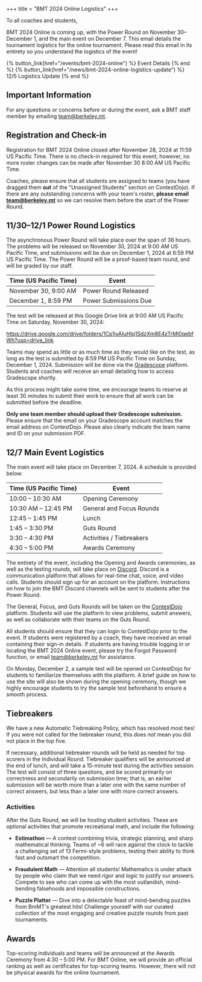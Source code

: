 +++
title = "BMT 2024 Online Logistics"
+++

To all coaches and students,

BMT 2024 Online is coming up, with the Power Round on November 30–December 1,
and the main event on December 7. This email details the tournament logistics
for the online tournament. Please read this email in its entirety so you
understand the logistics of the event!

<!-- more -->

{% button_link(href="/events/bmt-2024-online") %} Event Details {% end %}
{% button_link(href="/news/bmt-2024-online-logistics-update") %} 12/5 Logistics
Update {% end %}

## Important Information

For any questions or concerns before or during the event, ask a BMT staff member
by emailing <team@berkeley.mt>.

## Registration and Check-in

Registration for BMT 2024 Online closed after November 28, 2024 at 11:59 US
Pacific Time. There is no check-in required for this event; however, no more
roster changes can be made after November 30 8:00 AM US Pacific Time.

Coaches, please ensure that all students are assigned to teams (you have dragged
them **out** of the "Unassigned Students" section on ContestDojo). If there are
any outstanding concerns with your team's roster, **please email
<team@berkeley.mt>** so we can resolve them before the start of the Power Round.

## 11/30–12/1 Power Round Logistics

The asynchronous Power Round will take place over the span of 36 hours. The
problems will be released on November 30, 2024 at 9:00 AM US Pacific Time, and
submissions will be due on December 1, 2024 at 8:59 PM US Pacific Time. The
Power Round will be a proof-based team round, and will be graded by our staff.

| Time (US Pacific Time) | Event                 |
| ---------------------- | --------------------- |
| November 30, 9:00 AM   | Power Round Released  |
| December 1, 8:59 PM    | Power Submissions Due |

The test will be released at this Google Drive link at 9:00 AM US Pacific Time
on Saturday, November 30, 2024:

<https://drive.google.com/drive/folders/1Cp1jyAIuHlq1SdzXm8E4zTrMl0qebfWh?usp=drive_link>

Teams may spend as little or as much time as they would like on the test, as
long as the test is submitted by 8:59 PM US Pacific Time on Sunday, December
1, 2024. Submission will be done via the [Gradescope] platform. Students and
coaches will receive an email detailing how to access Gradescope shortly.

As this process might take some time, we encourage teams to reserve at least 30
minutes to submit their work to ensure that all work can be submitted before the
deadline.

**Only one team member should upload their Gradescope submission.** Please
ensure that the email on your Gradescope account matches the email address
on ContestDojo. Please also clearly indicate the team name and ID on your
submission PDF.

## 12/7 Main Event Logistics

The main event will take place on December 7, 2024. A schedule is provided
below:

| Time (US Pacific Time) | Event                    |
| ---------------------- | ------------------------ |
| 10:00 – 10:30 AM       | Opening Ceremony         |
| 10:30 AM – 12:45 PM    | General and Focus Rounds |
| 12:45 – 1:45 PM        | Lunch                    |
| 1:45 – 3:30 PM         | Guts Round               |
| 3:30 – 4:30 PM         | Activities / Tiebreakers |
| 4:30 – 5:00 PM         | Awards Ceremony          |

The entirety of the event, including the Opening and Awards ceremonies, as well
as the testing rounds, will take place on [Discord]. Discord is a communication
platform that allows for real-time chat, voice, and video calls. Students should
sign up for an account on the platform. Instructions on how to join the BMT
Discord channels will be sent to students after the Power Round.

The General, Focus, and Guts Rounds will be taken on the [ContestDojo] platform.
Students will use the platform to view problems, submit answers, as well as
collaborate with their teams on the Guts Round.

All students should ensure that they can login to ContestDojo prior to the
event. If students were registered by a coach, they have received an email
containing their sign-in details. If students are having trouble logging in or
locating the BMT 2024 Online event, please try the Forgot Password function, or
email <team@berkeley.mt> for assistance.

On Monday, December 2, a sample test will be opened on ContestDojo for students
to familiarize themselves with the platform. A brief guide on how to use the
site will also be shown during the opening ceremony, though we highly encourage
students to try the sample test beforehand to ensure a smooth process.

## Tiebreakers

We have a new Automatic Tiebreaking Policy, which has resolved most ties! If you
were not called for the tiebreaker round, this does _not_ mean you did not
place in the top five.

If necessary, additional tiebreaker rounds will be held as needed for top
scorers in the Individual Round. Tiebreaker qualifiers will be announced at the
end of lunch, and will take a 15-minute test during the activities session. The
test will consist of three questions, and be scored primarily on correctness and
secondarily on submission time; that is, an earlier submission will be worth more
than a later one with the same number of correct answers, but less than a later
one with more correct answers.

### Activities

After the Guts Round, we will be hosting student activities. These are optional
activities that promote recreational math, and include the following:

- **Estimathon** — A contest combining trivia, strategic planning, and sharp
  mathematical thinking. Teams of ~6 will race against the clock to tackle a
  challenging set of 13 Fermi-style problems, testing their ability to think fast
  and outsmart the competition.

- **Fraudulent Math** — Attention all students! Mathematics is under attack by
  people who claim that we need _rigor_ and _logic_ to justify our answers.
  Compete to see who can come up with the most outlandish, mind-bending falsehoods
  and impossible constructions.

- **Puzzle Platter** — Dive into a delectable feast of mind-bending puzzles from
  BmMT's greatest hits! Challenge yourself with our curated collection of the most
  engaging and creative puzzle rounds from past tournaments.

## Awards

Top-scoring individuals and teams will be announced at the Awards Ceremony from
4:30 – 5:00 PM. For BMT Online, we will provide an official ranking as well as
certificates for top-scoring teams. However, there will not be physical awards
for the online tournament.

[Gradescope]: https://www.gradescope.com/
[Discord]: https://discord.com/
[ContestDojo]: https://contestdojo.com/
